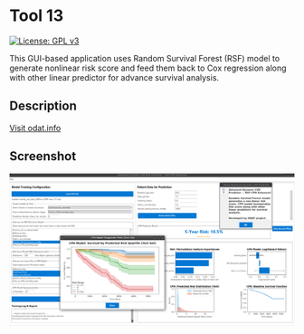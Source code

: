 # Tool 13

[![License: GPL v3](https://img.shields.io/badge/License-GPLv3-blue.svg)](https://www.gnu.org/licenses/gpl-3.0)

This GUI-based application uses Random Survival Forest (RSF) model to generate nonlinear risk score and feed them back to Cox regression along with other linear predictor for advance survival analysis. 

## Description

[Visit odat.info](https://odat.info)

## Screenshot

![Application Screenshot](screenshot.png)
